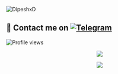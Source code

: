 ![DipeshxD](https://telegra.ph/file/6442b079cfda8555a0975.jpg)


## 📨 Contact me on [![Telegram](https://img.shields.io/badge/telegram-1b77FF.svg?style=for-the-badge&logo=telegram)](https://t.me/DIPESH_XD) 
![Profile views](https://komarev.com/ghpvc/?username=DipeshxD&color=blue&style=flat-square&label=Profile+Views)
<br>

<p align="center"><a href="https://github.com/DipeshxD"><img src="https://github-readme-stats.vercel.app/api?username=DipeshxD&show_icons=true&theme=radical"></a></p>
<p align="center"><a href="https://github.com/DipeshxD"><img src="https://github-readme-stats.vercel.app/api/top-langs/?username=DipeshxD&theme=radical&layout=compact"></a></p> 
